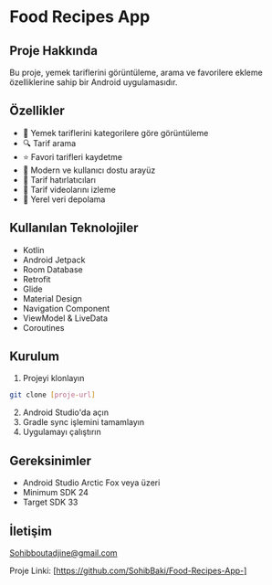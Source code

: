 
# Food Recipes App

## Proje Hakkında
Bu proje, yemek tariflerini görüntüleme, arama ve favorilere ekleme özelliklerine sahip bir Android uygulamasıdır.

## Özellikler
- 🍳 Yemek tariflerini kategorilere göre görüntüleme
- 🔍 Tarif arama
- ⭐ Favori tarifleri kaydetme
- 📱 Modern ve kullanıcı dostu arayüz
- 🔔 Tarif hatırlatıcıları
- 🎥 Tarif videolarını izleme
- 💾 Yerel veri depolama

## Kullanılan Teknolojiler
- Kotlin
- Android Jetpack
- Room Database
- Retrofit
- Glide
- Material Design
- Navigation Component
- ViewModel & LiveData
- Coroutines

## Kurulum
1. Projeyi klonlayın
```bash
git clone [proje-url]
```
2. Android Studio'da açın
3. Gradle sync işlemini tamamlayın
4. Uygulamayı çalıştırın

## Gereksinimler
- Android Studio Arctic Fox veya üzeri
- Minimum SDK 24
- Target SDK 33


## İletişim
Sohibboutadjine@gmail.com 

Proje Linki: [https://github.com/SohibBaki/Food-Recipes-App-]
